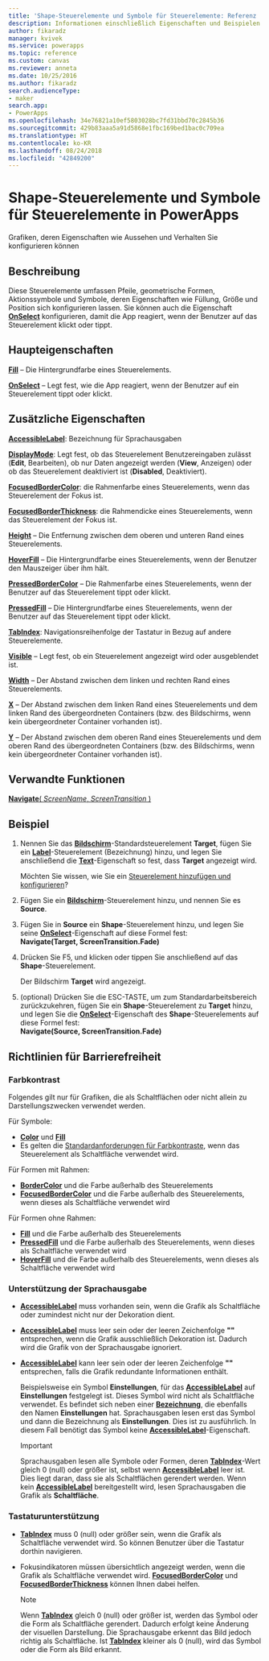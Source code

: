 ```yaml
---
title: 'Shape-Steuerelemente und Symbole für Steuerelemente: Referenz | Microsoft-Dokumentation'
description: Informationen einschließlich Eigenschaften und Beispielen für Shape-Steuerelemente und Symbole für Steuerelemente
author: fikaradz
manager: kvivek
ms.service: powerapps
ms.topic: reference
ms.custom: canvas
ms.reviewer: anneta
ms.date: 10/25/2016
ms.author: fikaradz
search.audienceType:
- maker
search.app:
- PowerApps
ms.openlocfilehash: 34e76821a10ef5803028bc7fd31bbd70c2845b36
ms.sourcegitcommit: 429b83aaa5a91d5868e1fbc169bed1bac0c709ea
ms.translationtype: HT
ms.contentlocale: ko-KR
ms.lasthandoff: 08/24/2018
ms.locfileid: "42849200"
---
```

# <a name="shape-controls-and-icon-controls-in-powerapps"></a>Shape-Steuerelemente und Symbole für Steuerelemente in PowerApps
Grafiken, deren Eigenschaften wie Aussehen und Verhalten Sie konfigurieren können

## <a name="description"></a>Beschreibung
Diese Steuerelemente umfassen Pfeile, geometrische Formen, Aktionssymbole und Symbole, deren Eigenschaften wie Füllung, Größe und Position sich konfigurieren lassen. Sie können auch die Eigenschaft **[OnSelect](properties-core.md)** konfigurieren, damit die App reagiert, wenn der Benutzer auf das Steuerelement klickt oder tippt.

## <a name="key-properties"></a>Haupteigenschaften
**[Fill](properties-color-border.md)** – Die Hintergrundfarbe eines Steuerelements.

**[OnSelect](properties-core.md)** – Legt fest, wie die App reagiert, wenn der Benutzer auf ein Steuerelement tippt oder klickt.

## <a name="additional-properties"></a>Zusätzliche Eigenschaften
**[AccessibleLabel](properties-accessibility.md)**: Bezeichnung für Sprachausgaben

**[DisplayMode](properties-core.md)**: Legt fest, ob das Steuerelement Benutzereingaben zulässt (**Edit**, Bearbeiten), ob nur Daten angezeigt werden (**View**, Anzeigen) oder ob das Steuerelement deaktiviert ist (**Disabled**, Deaktiviert).

**[FocusedBorderColor](properties-color-border.md)**: die Rahmenfarbe eines Steuerelements, wenn das Steuerelement der Fokus ist.

**[FocusedBorderThickness](properties-color-border.md)**: die Rahmendicke eines Steuerelements, wenn das Steuerelement der Fokus ist.

**[Height](properties-size-location.md)** – Die Entfernung zwischen dem oberen und unteren Rand eines Steuerelements.

**[HoverFill](properties-color-border.md)** – Die Hintergrundfarbe eines Steuerelements, wenn der Benutzer den Mauszeiger über ihm hält.

**[PressedBorderColor](properties-color-border.md)** – Die Rahmenfarbe eines Steuerelements, wenn der Benutzer auf das Steuerelement tippt oder klickt.

**[PressedFill](properties-color-border.md)** – Die Hintergrundfarbe eines Steuerelements, wenn der Benutzer auf das Steuerelement tippt oder klickt.

**[TabIndex](properties-accessibility.md)**: Navigationsreihenfolge der Tastatur in Bezug auf andere Steuerelemente.

**[Visible](properties-core.md)** – Legt fest, ob ein Steuerelement angezeigt wird oder ausgeblendet ist.

**[Width](properties-size-location.md)** – Der Abstand zwischen dem linken und rechten Rand eines Steuerelements.

**[X](properties-size-location.md)** – Der Abstand zwischen dem linken Rand eines Steuerelements und dem linken Rand des übergeordneten Containers (bzw. des Bildschirms, wenn kein übergeordneter Container vorhanden ist).

**[Y](properties-size-location.md)** – Der Abstand zwischen dem oberen Rand eines Steuerelements und dem oberen Rand des übergeordneten Containers (bzw. des Bildschirms, wenn kein übergeordneter Container vorhanden ist).

## <a name="related-functions"></a>Verwandte Funktionen

[**Navigate**( *ScreenName*, *ScreenTransition* )](../functions/function-navigate.md)

## <a name="example"></a>Beispiel

1. Nennen Sie das **[Bildschirm](control-screen.md)**-Standardsteuerelement **Target**, fügen Sie ein **[Label](control-text-box.md)**-Steuerelement (Bezeichnung) hinzu, und legen Sie anschließend die  **[Text](properties-core.md)**-Eigenschaft so fest, dass **Target** angezeigt wird.

    Möchten Sie wissen, wie Sie ein [Steuerelement hinzufügen und konfigurieren](../add-configure-controls.md)?

2. Fügen Sie ein **[Bildschirm](control-screen.md)**-Steuerelement hinzu, und nennen Sie es **Source**.
3. Fügen Sie in **Source** ein **Shape**-Steuerelement hinzu, und legen Sie seine **[OnSelect](properties-core.md)**-Eigenschaft auf diese Formel fest:<br>**Navigate(Target, ScreenTransition.Fade)**
4. Drücken Sie F5, und klicken oder tippen Sie anschließend auf das **Shape**-Steuerelement.

    Der Bildschirm **Target** wird angezeigt.

5. (optional) Drücken Sie die ESC-TASTE, um zum Standardarbeitsbereich zurückzukehren, fügen Sie ein **Shape**-Steuerelement zu **Target** hinzu, und legen Sie die **[OnSelect](properties-core.md)**-Eigenschaft des **Shape**-Steuerelements auf diese Formel fest:
   <br>**Navigate(Source, ScreenTransition.Fade)**


## <a name="accessibility-guidelines"></a>Richtlinien für Barrierefreiheit

### <a name="color-contrast"></a>Farbkontrast

Folgendes gilt nur für Grafiken, die als Schaltflächen oder nicht allein zu Darstellungszwecken verwendet werden.

Für Symbole:
* **[Color](properties-color-border.md)** und **[Fill](properties-color-border.md)**
* Es gelten die [Standardanforderungen für Farbkontraste](../accessible-apps-color.md), wenn das Steuerelement als Schaltfläche verwendet wird.

Für Formen mit Rahmen:
* **[BorderColor](properties-color-border.md)** und die Farbe außerhalb des Steuerelements
* **[FocusedBorderColor](properties-color-border.md)** und die Farbe außerhalb des Steuerelements, wenn dieses als Schaltfläche verwendet wird

Für Formen ohne Rahmen:
* **[Fill](properties-color-border.md)** und die Farbe außerhalb des Steuerelements
* **[PressedFill](properties-color-border.md)** und die Farbe außerhalb des Steuerelements, wenn dieses als Schaltfläche verwendet wird
* **[HoverFill](properties-color-border.md)** und die Farbe außerhalb des Steuerelements, wenn dieses als Schaltfläche verwendet wird

### <a name="screen-reader-support"></a>Unterstützung der Sprachausgabe
* **[AccessibleLabel](properties-accessibility.md)** muss vorhanden sein, wenn die Grafik als Schaltfläche oder zumindest nicht nur der Dekoration dient.
* **[AccessibleLabel](properties-accessibility.md)** muss leer sein oder der leeren Zeichenfolge **""** entsprechen, wenn die Grafik ausschließlich Dekoration ist. Dadurch wird die Grafik von der Sprachausgabe ignoriert.
* **[AccessibleLabel](properties-accessibility.md)** kann leer sein oder der leeren Zeichenfolge **""** entsprechen, falls die Grafik redundante Informationen enthält.

    Beispielsweise ein Symbol **Einstellungen**, für das **[AccessibleLabel](properties-accessibility.md)** auf **Einstellungen** festgelegt ist. Dieses Symbol wird nicht als Schaltfläche verwendet. Es befindet sich neben einer **[Bezeichnung](control-text-box.md)**, die ebenfalls den Namen **Einstellungen** hat. Sprachausgaben lesen erst das Symbol und dann die Bezeichnung als **Einstellungen**. Dies ist zu ausführlich. In diesem Fall benötigt das Symbol keine **[AccessibleLabel](properties-accessibility.md)**-Eigenschaft.

    > [!IMPORTANT]
    > Sprachausgaben lesen alle Symbole oder Formen, deren **[TabIndex](properties-accessibility.md)**-Wert gleich 0 (null) oder größer ist, selbst wenn **[AccessibleLabel](properties-accessibility.md)** leer ist. Dies liegt daran, dass sie als Schaltflächen gerendert werden. Wenn kein **[AccessibleLabel](properties-accessibility.md)** bereitgestellt wird, lesen Sprachausgaben die Grafik als **Schaltfläche**.

### <a name="keyboard-support"></a>Tastaturunterstützung
* **[TabIndex](properties-accessibility.md)** muss 0 (null) oder größer sein, wenn die Grafik als Schaltfläche verwendet wird. So können Benutzer über die Tastatur dorthin navigieren.
* Fokusindikatoren müssen übersichtlich angezeigt werden, wenn die Grafik als Schaltfläche verwendet wird. **[FocusedBorderColor](properties-color-border.md)** und **[FocusedBorderThickness](properties-color-border.md)** können Ihnen dabei helfen.

    > [!NOTE]
  > Wenn **[TabIndex](properties-accessibility.md)** gleich 0 (null) oder größer ist, werden das Symbol oder die Form als Schaltfläche gerendert. Dadurch erfolgt keine Änderung der visuellen Darstellung. Die Sprachausgabe erkennt das Bild jedoch richtig als Schaltfläche. Ist **[TabIndex](properties-accessibility.md)** kleiner als 0 (null), wird das Symbol oder die Form als Bild erkannt.

